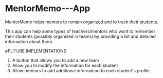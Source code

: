 # MentorMemo---App
MentorMemo helps mentors to remain organized and to track their students.

This app can help some types of teachers/mentors who want to remember their students (possibly organized in teams) by providing a list and detailed information about them. 


#FUTURE IMPLEMENTATIONS: 

1. A button that allows you to add a new team
2. Allow you to modify the information for each student
3. Allow mentors to add additional information to each student's profile.
